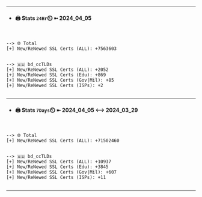 

---
- #### 🖨️ **Stats** `24Hr`⏲️ ➼ 2024_04_05
```console


--> 🌐 Total
[+] New/ReNewed SSL Certs (ALL): +7563603


--> 🇧🇩 bd_ccTLDs
[+] New/ReNewed SSL Certs (ALL): +2052
[+] New/ReNewed SSL Certs (Edu): +869
[+] New/ReNewed SSL Certs (Gov|Mil): +85
[+] New/ReNewed SSL Certs (ISPs): +2


```

---
- #### 🖨️ **Stats** `7Days`⏲️ ➼ 2024_04_05 <--> 2024_03_29
```console


--> 🌐 Total
[+] New/ReNewed SSL Certs (ALL): +71502460


--> 🇧🇩 bd_ccTLDs
[+] New/ReNewed SSL Certs (ALL): +10937
[+] New/ReNewed SSL Certs (Edu): +3845
[+] New/ReNewed SSL Certs (Gov|Mil): +607
[+] New/ReNewed SSL Certs (ISPs): +11


```

---

